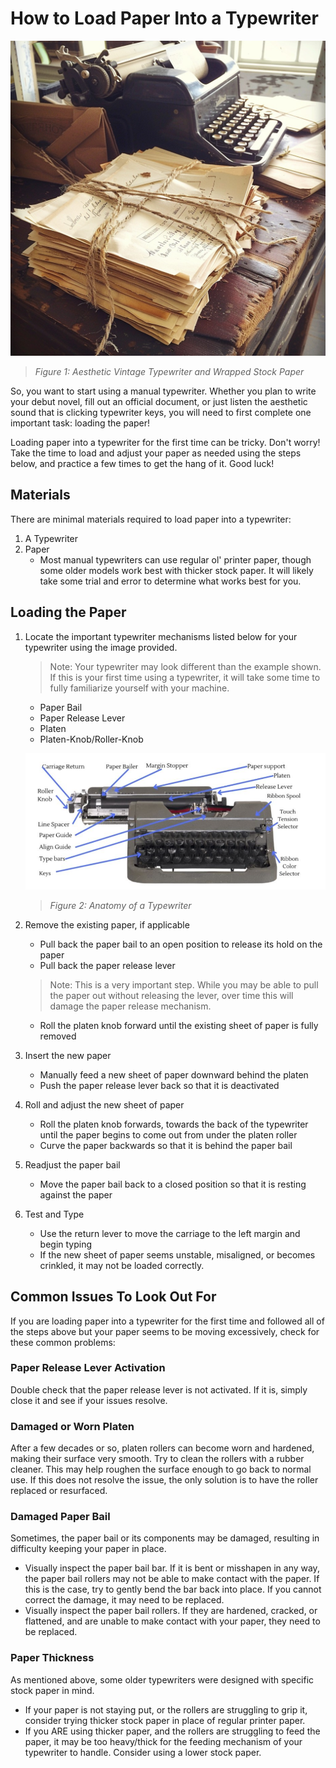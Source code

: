 # How to Load Paper Into a Typewriter

![Typewriter Anatomy](/wraya/assets/images/typewriter-load-paper-heading-image.jpg)

>*Figure 1: Aesthetic Vintage Typewriter and Wrapped Stock Paper*

So, you want to start using a manual typewriter. Whether you plan to write your debut novel, fill out an official document, or just listen the aesthetic sound that is clicking typewriter keys, you will need to first complete one important task: loading the paper!

Loading paper into a typewriter for the first time can be tricky. Don't worry! Take the time to load and adjust your paper as needed using the steps below, and practice a few times to get the hang of it. Good luck!

## Materials

There are minimal materials required to load paper into a typewriter:

 1. A Typewriter
 2. Paper
     - Most manual typewriters can use regular ol' printer paper, though some older models work best with thicker stock paper. It will likely take some trial and error to determine what works best for you.

## Loading the Paper

 1. Locate the important typewriter mechanisms listed below for your typewriter using the image provided. 

     >Note: Your typewriter may look different than the example shown. If this is your first time using a typewriter, it will take some time to fully familiarize yourself with your machine.

    - Paper Bail
    - Paper Release Lever
    - Platen
    - Platen-Knob/Roller-Knob
    
    ![Typewriter Anatomy](/wraya/assets/images/typewriter-anatomy-load-paper.png)

    >*Figure 2: Anatomy of a Typewriter*

 2. Remove the existing paper, if applicable
    - Pull back the paper bail to an open position to release its hold on the paper
    - Pull back the paper release lever
    >Note: This is a very important step. While you may be able to pull the paper out without releasing the lever, over time this will damage the paper release mechanism.
    - Roll the platen knob forward until the existing sheet of paper is fully removed
 3. Insert the new paper
    - Manually feed a new sheet of paper downward behind the platen
    - Push the paper release lever back so that it is deactivated
 4. Roll and adjust the new sheet of paper
    - Roll the platen knob forwards, towards the back of the typewriter until the paper begins to come out from under the platen roller
    - Curve the paper backwards so that it is behind the paper bail
 5. Readjust the paper bail
    - Move the paper bail back to a closed position so that it is resting against the paper
 6. Test and Type
    - Use the return lever to move the carriage to the left margin and begin typing
    - If the new sheet of paper seems unstable, misaligned, or becomes crinkled, it may not be loaded correctly. 

## Common Issues To Look Out For

If you are loading paper into a typewriter for the first time and followed all of the steps above but your paper seems to be moving excessively, check for these common problems:

### Paper Release Lever Activation

Double check that the paper release lever is not activated. If it is, simply close it and see if your issues resolve.

### Damaged or Worn Platen

After a few decades or so, platen rollers can become worn and hardened, making their surface very smooth. Try to clean the rollers with a rubber cleaner. This may help roughen the surface enough to go back to normal use. If this does not resolve the issue, the only solution is to have the roller replaced or resurfaced. 

### Damaged Paper Bail

Sometimes, the paper bail or its components may be damaged, resulting in difficulty keeping your paper in place.
- Visually inspect the paper bail bar. If it is bent or misshapen in any way, the paper bail rollers may not be able to make contact with the paper. If this is the case, try to gently bend the bar back into place. If you cannot correct the damage, it may need to be replaced.
- Visually inspect the paper bail rollers. If they are hardened, cracked, or flattened, and are unable to make contact with your paper, they need to be replaced.


### Paper Thickness

As mentioned above, some older typewriters were designed with specific stock paper in mind. 
- If your paper is not staying put, or the rollers are struggling to grip it, consider trying thicker stock paper in place of regular printer paper. 
- If you ARE using thicker paper, and the rollers are struggling to feed the paper, it may be too heavy/thick for the feeding mechanism of your typewriter to handle. Consider using a lower stock paper.